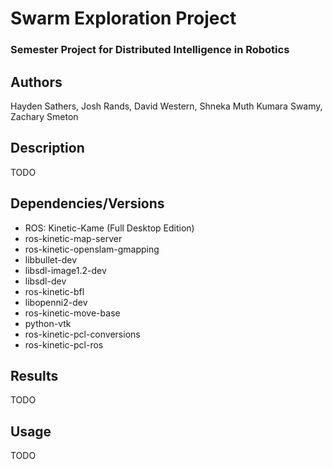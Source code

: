 # Swarm Exploration Project
### Semester Project for Distributed Intelligence in Robotics

## Authors
Hayden Sathers, Josh Rands, David Western, Shneka Muth Kumara Swamy, Zachary Smeton

## Description
TODO

## Dependencies/Versions
- ROS: Kinetic-Kame (Full Desktop Edition)
- ros-kinetic-map-server
- ros-kinetic-openslam-gmapping
- libbullet-dev
- libsdl-image1.2-dev
- libsdl-dev
- ros-kinetic-bfl
- libopenni2-dev
- ros-kinetic-move-base
- python-vtk
- ros-kinetic-pcl-conversions
- ros-kinetic-pcl-ros

## Results
TODO

## Usage
TODO
